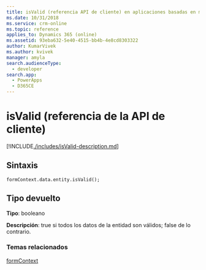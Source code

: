 ```yaml
---
title: isValid (referencia API de cliente) en aplicaciones basadas en modelo| MicrosoftDocs
ms.date: 10/31/2018
ms.service: crm-online
ms.topic: reference
applies_to: Dynamics 365 (online)
ms.assetid: 93eba632-5e40-4515-bb4b-4e8cd8303322
author: KumarVivek
ms.author: kvivek
manager: amyla
search.audienceType:
  - developer
search.app:
  - PowerApps
  - D365CE
---
```

# <a name="isvalid-client-api-reference"></a>isValid (referencia de la API de cliente)



[!INCLUDE[./includes/isValid-description.md](./includes/isValid-description.md)]

## <a name="syntax"></a>Sintaxis

`formContext.data.entity.isValid();`

## <a name="return-type"></a>Tipo devuelto

**Tipo**: booleano

**Descripción**: true si todos los datos de la entidad son válidos; false de lo contrario.

### <a name="related-topics"></a>Temas relacionados

[formContext](../../clientapi-form-context.md)

